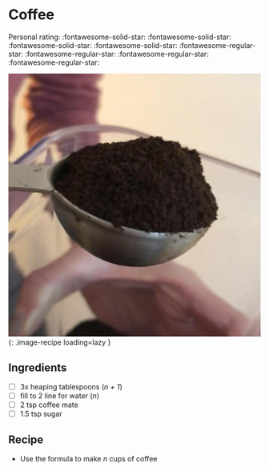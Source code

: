 <!-- Do not modify sections with "AUTO-*". They are updated by make.py -->

# Coffee

<!-- rating=1; (User can specify rating on scale of 1-5) -->
<!-- AUTO-UserRating -->
Personal rating: :fontawesome-solid-star: :fontawesome-solid-star: :fontawesome-solid-star: :fontawesome-solid-star: :fontawesome-regular-star: :fontawesome-regular-star: :fontawesome-regular-star: :fontawesome-regular-star:
<!-- /AUTO-UserRating -->

<!-- name_image=coffee.jpeg; (User can specify image name) -->
<!-- AUTO-Image -->
![coffee.jpeg](./coffee.jpeg){: .image-recipe loading=lazy }
<!-- /AUTO-Image -->

## Ingredients

* [ ] 3x heaping tablespoons (*n + 1*)
* [ ] fill to 2 line for water (*n*)
* [ ] 2 tsp coffee mate
* [ ] 1.5 tsp sugar

## Recipe

* Use the formula to make *n* cups of coffee
